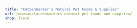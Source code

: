 ```yaml
---
title: "Katzenbarker's Natural Pet Foods & Supplies"
url: /wausau/katzenbarkers-natural-pet-foods-und-supplies/
shop: Tiere
---
```

